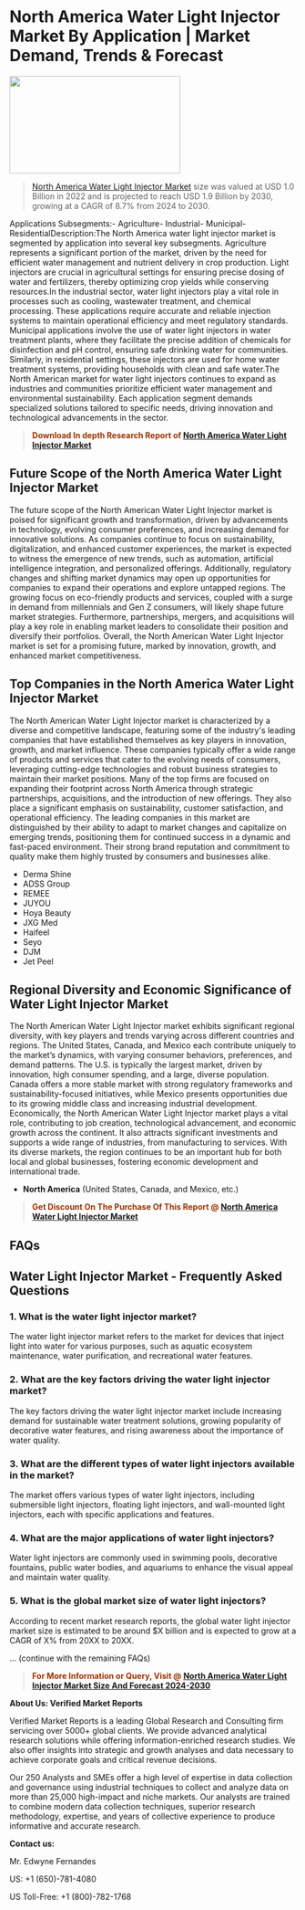 <p><h1>North America Water Light Injector Market By Application | Market Demand, Trends & Forecast</h1><p><img class="aligncenter size-medium wp-image-105565" src="https://ffe5etoiles.com/wp-content/uploads/2025/01/MST7-300x171.png" alt="" width="300" height="171" /></p><blockquote><p><a href="https://www.verifiedmarketreports.com/download-sample/?rid=224292&utm_source=Github-NA&utm_medium=359" target="_blank">North America Water Light Injector Market</a> size was valued at USD 1.0 Billion in 2022 and is projected to reach USD 1.9 Billion by 2030, growing at a CAGR of 8.7% from 2024 to 2030.</p></blockquote>Applications Subsegments:- Agriculture- Industrial- Municipal- ResidentialDescription:The North America water light injector market is segmented by application into several key subsegments. Agriculture represents a significant portion of the market, driven by the need for efficient water management and nutrient delivery in crop production. Light injectors are crucial in agricultural settings for ensuring precise dosing of water and fertilizers, thereby optimizing crop yields while conserving resources.In the industrial sector, water light injectors play a vital role in processes such as cooling, wastewater treatment, and chemical processing. These applications require accurate and reliable injection systems to maintain operational efficiency and meet regulatory standards. Municipal applications involve the use of water light injectors in water treatment plants, where they facilitate the precise addition of chemicals for disinfection and pH control, ensuring safe drinking water for communities. Similarly, in residential settings, these injectors are used for home water treatment systems, providing households with clean and safe water.The North American market for water light injectors continues to expand as industries and communities prioritize efficient water management and environmental sustainability. Each application segment demands specialized solutions tailored to specific needs, driving innovation and technological advancements in the sector.</p><blockquote><p><span style="color: #993300;"><strong>Download In depth Research Report of <a href="https://www.verifiedmarketreports.com/download-sample/?rid=224292&utm_source=Github-NA&utm_medium=359">North America Water Light Injector Market</a></strong></span></p></blockquote><h2>Future Scope of the North America Water Light Injector Market</h2><p>The future scope of the North American Water Light Injector market is poised for significant growth and transformation, driven by advancements in technology, evolving consumer preferences, and increasing demand for innovative solutions. As companies continue to focus on sustainability, digitalization, and enhanced customer experiences, the market is expected to witness the emergence of new trends, such as automation, artificial intelligence integration, and personalized offerings. Additionally, regulatory changes and shifting market dynamics may open up opportunities for companies to expand their operations and explore untapped regions. The growing focus on eco-friendly products and services, coupled with a surge in demand from millennials and Gen Z consumers, will likely shape future market strategies. Furthermore, partnerships, mergers, and acquisitions will play a key role in enabling market leaders to consolidate their position and diversify their portfolios. Overall, the North American Water Light Injector market is set for a promising future, marked by innovation, growth, and enhanced market competitiveness.</p><h2>Top Companies in the North America Water Light Injector Market</h2><p>The North American Water Light Injector market is characterized by a diverse and competitive landscape, featuring some of the industry's leading companies that have established themselves as key players in innovation, growth, and market influence. These companies typically offer a wide range of products and services that cater to the evolving needs of consumers, leveraging cutting-edge technologies and robust business strategies to maintain their market positions. Many of the top firms are focused on expanding their footprint across North America through strategic partnerships, acquisitions, and the introduction of new offerings. They also place a significant emphasis on sustainability, customer satisfaction, and operational efficiency. The leading companies in this market are distinguished by their ability to adapt to market changes and capitalize on emerging trends, positioning them for continued success in a dynamic and fast-paced environment. Their strong brand reputation and commitment to quality make them highly trusted by consumers and businesses alike.</p><p><ul><li>Derma Shine </li><li> ADSS Group </li><li> REMEE </li><li> JUYOU </li><li> Hoya Beauty </li><li> JXG Med </li><li> Haifeel </li><li> Seyo </li><li> DJM </li><li> Jet Peel</li></ul></p><h2>Regional Diversity and Economic Significance of Water Light Injector Market</h2><p>The North American Water Light Injector market exhibits significant regional diversity, with key players and trends varying across different countries and regions. The United States, Canada, and Mexico each contribute uniquely to the market’s dynamics, with varying consumer behaviors, preferences, and demand patterns. The U.S. is typically the largest market, driven by innovation, high consumer spending, and a large, diverse population. Canada offers a more stable market with strong regulatory frameworks and sustainability-focused initiatives, while Mexico presents opportunities due to its growing middle class and increasing industrial development. Economically, the North American Water Light Injector market plays a vital role, contributing to job creation, technological advancement, and economic growth across the continent. It also attracts significant investments and supports a wide range of industries, from manufacturing to services. With its diverse markets, the region continues to be an important hub for both local and global businesses, fostering economic development and international trade.</p><ul> <li><strong>North America</strong> (United States, Canada, and Mexico, etc.)</li></ul><blockquote><p><span style="color: #993300;"><strong>Get Discount On The Purchase Of This Report @ <a href="https://www.verifiedmarketreports.com/ask-for-discount/?rid=224292&utm_source=Github-NA&utm_medium=359">North America Water Light Injector Market</a></strong></span></p></blockquote><h2>FAQs</h2><p><h2>Water Light Injector Market - Frequently Asked Questions</h1><h3>1. What is the water light injector market?</div><div></h3><p>The water light injector market refers to the market for devices that inject light into water for various purposes, such as aquatic ecosystem maintenance, water purification, and recreational water features.</p><h3>2. What are the key factors driving the water light injector market?</div><div></h3><p>The key factors driving the water light injector market include increasing demand for sustainable water treatment solutions, growing popularity of decorative water features, and rising awareness about the importance of water quality.</p><h3>3. What are the different types of water light injectors available in the market?</div><div></h3><p>The market offers various types of water light injectors, including submersible light injectors, floating light injectors, and wall-mounted light injectors, each with specific applications and features.</p><h3>4. What are the major applications of water light injectors?</div><div></h3><p>Water light injectors are commonly used in swimming pools, decorative fountains, public water bodies, and aquariums to enhance the visual appeal and maintain water quality.</p><h3>5. What is the global market size of water light injectors?</div><div></h3><p>According to recent market research reports, the global water light injector market size is estimated to be around $X billion and is expected to grow at a CAGR of X% from 20XX to 20XX.</p>... (continue with the remaining FAQs)</body></html></p><blockquote><p><span style="color: #993300;"><strong>For More Information or Query, Visit @ <a href="https://www.verifiedmarketreports.com/product/water-light-injector-market/">North America Water Light Injector Market Size And Forecast 2024-2030</a></strong></span></p></blockquote><p><strong>About Us: Verified Market Reports</strong></p><p>Verified Market Reports is a leading Global Research and Consulting firm servicing over 5000+ global clients. We provide advanced analytical research solutions while offering information-enriched research studies. We also offer insights into strategic and growth analyses and data necessary to achieve corporate goals and critical revenue decisions.</p><p>Our 250 Analysts and SMEs offer a high level of expertise in data collection and governance using industrial techniques to collect and analyze data on more than 25,000 high-impact and niche markets. Our analysts are trained to combine modern data collection techniques, superior research methodology, expertise, and years of collective experience to produce informative and accurate research.</p><p><strong>Contact us:</strong></p><p>Mr. Edwyne Fernandes</p><p>US: +1 (650)-781-4080</p><p>US Toll-Free: +1 (800)-782-1768</p>
